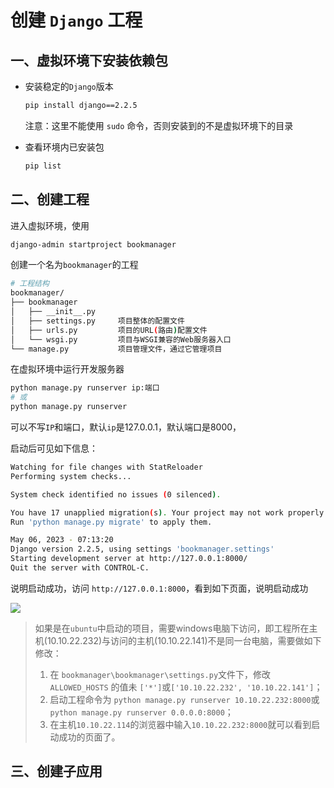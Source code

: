 # 创建 `Django` 工程

## 一、虚拟环境下安装依赖包

* 安装稳定的`Django`版本

  ```bash
  pip install django==2.2.5
  ```

  注意：这里不能使用 `sudo` 命令，否则安装到的不是虚拟环境下的目录

* 查看环境内已安装包

  ```bash
  pip list
  ```

## 二、创建工程

进入虚拟环境，使用

```bash
django-admin startproject bookmanager
```

创建一个名为`bookmanager`的工程

```bash
# 工程结构
bookmanager/
├── bookmanager
│   ├── __init__.py
│   ├── settings.py		项目整体的配置文件
│   ├── urls.py			项目的URL(路由)配置文件
│   └── wsgi.py			项目与WSGI兼容的Web服务器入口
└── manage.py			项目管理文件，通过它管理项目
```

在虚拟环境中运行开发服务器

```bash
python manage.py runserver ip:端口
# 或
python manage.py runserver
```

可以不写`IP`和端口，默认`ip`是127.0.0.1，默认端口是8000，

启动后可见如下信息：

```bash
Watching for file changes with StatReloader
Performing system checks...

System check identified no issues (0 silenced).

You have 17 unapplied migration(s). Your project may not work properly until you apply the migrations for app(s): admin, auth, contenttypes, sessions.
Run 'python manage.py migrate' to apply them.

May 06, 2023 - 07:13:20
Django version 2.2.5, using settings 'bookmanager.settings'
Starting development server at http://127.0.0.1:8000/
Quit the server with CONTROL-C.
```

说明启动成功，访问 `http://127.0.0.1:8000`，看到如下页面，说明启动成功

<img src="../static/1.png" />

> 如果是在`ubuntu`中启动的项目，需要windows电脑下访问，即工程所在主机(10.10.22.232)与访问的主机(10.10.22.141)不是同一台电脑，需要做如下修改：
>
> 1. 在 `bookmanager\bookmanager\settings.py`文件下，修改 `ALLOWED_HOSTS` 的值未 `['*']`或`['10.10.22.232', '10.10.22.141']`；
> 2. 启动工程命令为 `python manage.py runserver 10.10.22.232:8000`或`python manage.py runserver 0.0.0.0:8000`；
> 3. 在主机`10.10.22.114`的浏览器中输入`10.10.22.232:8000`就可以看到启动成功的页面了。

## 三、创建子应用

